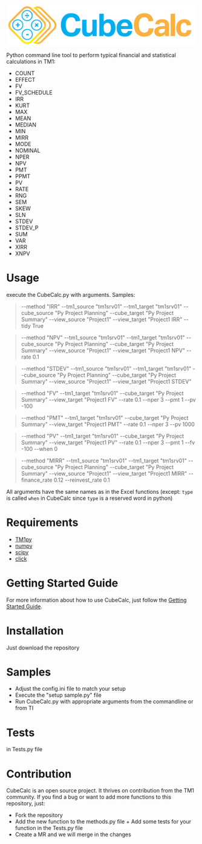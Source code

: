 ![](https://github.com/MariusWirtz/CubeCalc/blob/master/Images/logo.svg)

Python command line tool to perform typical financial and statistical calculations in TM1:

- COUNT
- EFFECT
- FV
- FV_SCHEDULE
- IRR
- KURT
- MAX
- MEAN
- MEDIAN
- MIN
- MIRR
- MODE
- NOMINAL
- NPER
- NPV
- PMT
- PPMT
- PV
- RATE
- RNG
- SEM
- SKEW
- SLN
- STDEV
- STDEV_P
- SUM
- VAR
- XIRR
- XNPV


# Usage
execute the CubeCalc.py with arguments. Samples:

> --method "IRR" --tm1_source "tm1srv01" --tm1_target "tm1srv01" --cube_source "Py Project Planning" --cube_target "Py Project Summary" --view_source "Project1" --view_target "Project1 IRR" --tidy True

> --method "NPV" --tm1_source "tm1srv01" --tm1_target "tm1srv01" --cube_source "Py Project Planning" --cube_target "Py Project Summary" --view_source "Project1" --view_target "Project1 NPV" --rate 0.1

> --method "STDEV" --tm1_source "tm1srv01" --tm1_target "tm1srv01" --cube_source "Py Project Planning" --cube_target "Py Project Summary" --view_source "Project1" --view_target "Project1 STDEV"

> --method "FV" --tm1_target "tm1srv01" --cube_target "Py Project Summary" --view_target "Project1 FV" --rate 0.1 --nper 3 --pmt 1 --pv -100

> --method "PMT" --tm1_target "tm1srv01" --cube_target "Py Project Summary" --view_target "Project1 PMT" --rate 0.1 --nper 3 --pv 1000

> --method "PV" --tm1_target "tm1srv01" --cube_target "Py Project Summary" --view_target "Project1 PV" --rate 0.1 --nper 3 --pmt 1 --fv -100 --when 0

> --method "MIRR" --tm1_source "tm1srv01" --tm1_target "tm1srv01" --cube_source "Py Project Planning" --cube_target "Py Project Summary" --view_source "Project1" --view_target "Project1 MIRR" --finance_rate 0.12 --reinvest_rate 0.1

All arguments have the same names as in the Excel functions (except: `type` is called `when` in CubeCalc since `type` is a reserved word in python) 

# Requirements
- [TM1py](https://github.com/cubewise-code/TM1py)
- [numpy](https://github.com/numpy/numpy)
- [scipy](https://github.com/scipy/scipy)
- [click](https://github.com/pallets/click/)

# Getting Started Guide

For more information about how to use CubeCalc, just follow the [Getting Started Guide](https://code.cubewise.com/tm1py-help-content/getting-started-with-cubecalc).

# Installation

Just download the repository

# Samples
- Adjust the config.ini file to match your setup
- Execute the "setup sample.py" file 
- Run CubeCalc.py with appropriate arguments from the commandline or from TI


# Tests
in Tests.py file


# Contribution
CubeCalc is an open source project. It thrives on contribution from the TM1 community. If you find a bug or want to add more functions to this repository, just:
- Fork the repository
- Add the new function to the methods.py file + Add some tests for your function in the Tests.py file
- Create a MR
and we will merge in the changes






